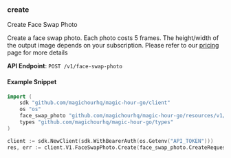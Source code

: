 
### create <a name="create"></a>
Create Face Swap Photo

Create a face swap photo. Each photo costs 5 frames. The height/width of the output image depends on your subscription. Please refer to our [pricing](/pricing) page for more details

**API Endpoint**: `POST /v1/face-swap-photo`

#### Example Snippet

```go
import (
	sdk "github.com/magichourhq/magic-hour-go/client"
	os "os"
	face_swap_photo "github.com/magichourhq/magic-hour-go/resources/v1/face_swap_photo"
	types "github.com/magichourhq/magic-hour-go/types"
)

client := sdk.NewClient(sdk.WithBearerAuth(os.Getenv("API_TOKEN")))
res, err := client.V1.FaceSwapPhoto.Create(face_swap_photo.CreateRequest { Assets: types.PostV1FaceSwapPhotoBodyAssets { SourceFilePath: "api-assets/id/1234.png", TargetFilePath: "api-assets/id/1234.png" } })
```
